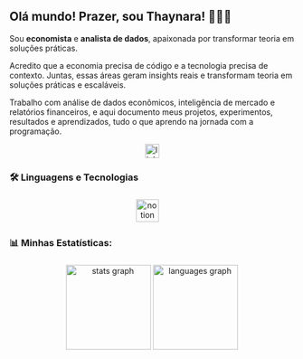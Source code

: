 <!-- Adicionar o gif persoalizado
<div align="right">
  <img height="150" src="https://media.giphy.com/media/M9gbBd9nbDrOTu1Mqx/giphy.gif"  />
</div>
-->
###
## Olá mundo! Prazer, sou Thaynara! 👩🏾‍💻


Sou **economista** e **analista de dados**, apaixonada por transformar teoria em soluções práticas. 

Acredito que a economia precisa de código e a tecnologia precisa de contexto. Juntas,  essas áreas geram insights reais e transformam teoria em soluções práticas e escaláveis. 

Trabalho com análise de dados econômicos, inteligência de mercado e relatórios financeiros, e aqui documento meus projetos, experimentos, resultados e aprendizados, tudo o que aprendo na jornada com a programação.

<div align="center">
  <a href="https://www.linkedin.com/in/thaynara-ines-da-silva/" target="_blank">
    <img src="https://img.shields.io/static/v1?message=LinkedIn&logo=linkedin&label=&color=0077B5&logoColor=white&labelColor=&style=for-the-badge" height="25" alt="linkedin logo"  />
  </a>
</div>

<h3 align="left">🛠 Linguagens e Tecnologias </h3>

###

<div align="center">
  <img src="https://cdn.jsdelivr.net/gh/devicons/devicon/icons/notion/notion-original.svg" height="40" alt="notion logo"  />
  <img width="12" />
 <!-- Em andamento
  <img src="https://cdn.jsdelivr.net/gh/devicons/devicon/icons/html5/html5-original.svg" height="40" alt="html5 logo"  />
  <img width="12" />
  <img src="https://cdn.jsdelivr.net/gh/devicons/devicon/icons/css3/css3-original.svg" height="40" alt="css logo"  />
  <img width="12" />
  <img src="https://cdn.jsdelivr.net/gh/devicons/devicon/icons/javascript/javascript-original.svg" height="40" alt="javascript logo"  />
  <img width="12" />
  <img src="https://cdn.jsdelivr.net/gh/devicons/devicon/icons/php/php-original.svg" height="40" alt="php logo"  />
  <img width="12" />
  <img src="https://cdn.jsdelivr.net/gh/devicons/devicon/icons/postgresql/postgresql-original.svg" height="40" alt="postgresql logo"  />
  <img width="12" />
  <img src="https://cdn.jsdelivr.net/gh/devicons/devicon/icons/mysql/mysql-original.svg" height="40" alt="mysql logo"  />
  <img width="12" />
  <img src="https://cdn.jsdelivr.net/gh/devicons/devicon/icons/r/r-original.svg" height="40" alt="r logo"  />
  <img width="12" />
  <img src="https://cdn.jsdelivr.net/gh/devicons/devicon/icons/rstudio/rstudio-original.svg" height="40" alt="rstudio logo"  />
</div>
-->


###

<h3 align="left">📊   Minhas Estatísticas:</h3>

###
  
<div align="rigth">
  <img src="https://github-readme-stats.vercel.app/api?username=thay-silva-01&hide_title=false&hide_rank=false&show_icons=true&include_all_commits=true&count_private=true&disable_animations=false&theme=dracula&locale=en&hide_border=false&order=1" height="150" alt="stats graph"  />
  <img src="https://github-readme-stats.vercel.app/api/top-langs?username=thay-silva-01&locale=en&hide_title=false&layout=compact&card_width=320&langs_count=5&theme=dracula&hide_border=false&order=2" height="150" alt="languages graph"  />
</div>

<!--
<div align="center">
  <picture>
    <source media="(prefers-color-scheme: dark)" srcset="https://raw.githubusercontent.com/Thay-Silva-01/Thay-Silva-01/output/github-contribution-grid-snake-dark.svg">
    <source media="(prefers-color-scheme: light)" srcset="https://raw.githubusercontent.com/Thay-Silva-01/Thay-Silva-01/output/github-contribution-grid-snake.svg">
    <img alt="github contribution grid snake animation" src="https://raw.githubusercontent.com/Thay-Silva-01/Thay-Silva-01/output/github-contribution-grid-snake.svg">
  </picture>
</div>
-->
